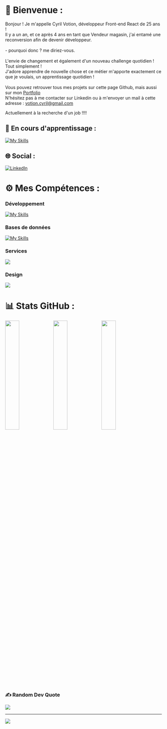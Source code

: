 # 👋 Bienvenue :
Bonjour !
Je m'appelle Cyril Votion, développeur Front-end React de 25 ans !<br>
Il y a un an, et ce après 4 ans en tant que Vendeur magasin, j'ai entamé une reconversion afin de devenir développeur.<br><br>- pourquoi donc ? me diriez-vous.<br><br>L'envie de changement et également d'un nouveau challenge quotidien ! Tout simplement !<br>J'adore apprendre de nouvelle chose et ce métier m'apporte exactement ce que je voulais, un apprentissage quotidien !<br><br>Vous pouvez retrouver tous mes projets sur cette page Github, mais aussi sur mon [Portfolio](https://cyrilvotion.com/)<br>N'hésitez pas à me contacter sur Linkedin ou à m'envoyer un mail à cette adresse : [votion.cyril@gmail.com](mailto:votion.cyril@gmail.com?subject=Mon%sujet)

Actuellement à la recherche d'un job !!!!

## 📖 En cours d'apprentissage :
[![My Skills](https://skillicons.dev/icons?i=nodejs,typescript)](https://skillicons.dev)

## 🌐 Social :
[![LinkedIn](https://img.shields.io/badge/LinkedIn-%230077B5.svg?logo=linkedin&logoColor=white)](https://linkedin.com/in/cyrilvotion) 

# ⚙️ Mes Compétences :

### Développement
[![My Skills](https://skillicons.dev/icons?i=html,css,js,vite,mui,react,pug,sass,tailwind,next,nodejs,express)](https://skillicons.dev)


### Bases de données
[![My Skills](https://skillicons.dev/icons?i=firebase,mongodb,mysql)](https://skillicons.dev)

### Services
<img src="https://skillicons.dev/icons?i=github,netlify,vercel&theme=dark" />

### Design
<img src="https://skillicons.dev/icons?i=figma,xd,photoshop&theme=dark" />

# 📊 Stats GitHub :

<div width="100%">
<img width="30%" src="https://github-readme-stats.vercel.app/api?username=Cyril-vtn&theme=dark&hide_border=false&include_all_commits=false&count_private=false"/>
<img width="30%" src="https://github-readme-streak-stats.herokuapp.com/?user=Cyril-vtn&theme=dark&hide_border=false"/>
<img width="30%" src="https://github-readme-stats.vercel.app/api/top-langs/?username=Cyril-vtn&theme=dark&hide_border=false&include_all_commits=false&count_private=false&layout=compact"/>
</div>


### ✍️ Random Dev Quote
<img src="https://quotes-github-readme.vercel.app/api?type=horizontal&theme=tokyonight"/>

---
[![](https://visitcount.itsvg.in/api?id=Cyril-vtn&icon=2&color=1)](https://visitcount.itsvg.in)

<!-- Proudly created with GPRM ( https://gprm.itsvg.in ) -->
